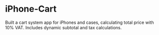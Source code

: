 # iPhone-Cart
Built a cart system app for iPhones and cases, calculating total price with 10% VAT. Includes dynamic subtotal and tax calculations.
